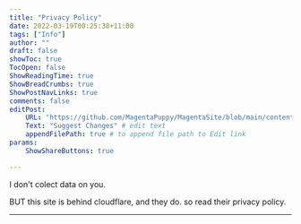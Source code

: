```yaml
---
title: "Privacy Policy"
date: 2022-03-19T00:25:38+11:00
tags: ["Info"]
author: ""
draft: false
showToc: true
TocOpen: false
ShowReadingTime: true
ShowBreadCrumbs: true
ShowPostNavLinks: true
comments: false
editPost:
    URL: "https://github.com/MagentaPuppy/MagentaSite/blob/main/content"
    Text: "Suggest Changes" # edit text
    appendFilePath: true # to append file path to Edit link
params:
    ShowShareButtons: true

---
```


I don't colect data on you. 

BUT this site is behind cloudflare, and they do. 
so read their privacy policy.

---
